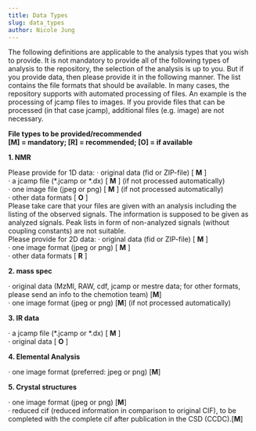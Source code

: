 ```yaml
---
title: Data Types
slug: data_types
author: Nicole Jung
---
```


The following definitions are applicable to the analysis types that you wish to provide. It is not mandatory to provide all of the following types of analysis to the repository, the selection of the analysis is up to you. But if you provide data, then please provide it in the following manner. 
The list contains the file formats that should be available. In many cases, the  repository supports with automated processing of files. An example is the processing of jcamp files to images. If you provide files that can be processed (in that case jcamp), additional files (e.g. image) are not necessary. <!--truncate-->

**File types to be provided/recommended**  
**[M] = mandatory; [R] = recommended; [O] = if available**

**1. NMR**

Please provide for 1D data:
·      original data (fid or ZIP-file) [ **M** ]    
·      a jcamp file (*.jcamp or *.dx) [ **M** ]   (if not processed automatically)  
·      one image file (jpeg or png) [ **M** ] (if not processed automatically)  
·      other data formats [ **O** ]  
Please take care that your files are given with an analysis including the listing of the observed signals. The  information is supposed to be given as analyzed signals. Peak lists in form of non-analyzed signals (without coupling constants) are not suitable.   
Please provide for 2D data:
·      original data (fid or ZIP-file) [ **M** ]  
·      one image format (jpeg or png) [ **M** ]  
·      other data formats [ **R** ]  

**2. mass spec**

·      original data (MzMl, RAW, cdf, jcamp or mestre data; for other formats, please send an info to the chemotion team) [**M**]  
·      one image format (jpeg or png) [**M**] (if not processed automatically)

**3. IR data**

·      a jcamp file (*.jcamp or *.dx)  [ **M** ]  
·      original data  [ **O** ]

**4. Elemental Analysis**

·      one image format (preferred: jpeg or png) [**M**]

**5. Crystal structures**

·      one image format (jpeg or png) [**M**]  
·      reduced cif (reduced information in comparison to original CIF), to be completed with the complete cif after publication in the CSD (CCDC).[**M**] 
